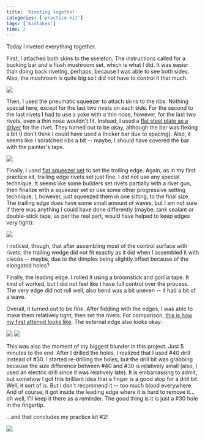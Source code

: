 ```yaml
---
title: 'Riveting together'
categories: ['practice-kit']
tags: ['mistakes']
time: 2
---
```


Today I riveted everything together.

<!-- more -->

First, I attached both skins to the skeleton. The instructions called for a bucking bar and a flush mushroom set, which is what I did. It was easier than doing back riveting, perhaps, because I was able to see both sides. Also, the mushroom is quite big so I did not have to control it that much.

![](0-skin-riveted.jpeg)

Then, I used the pneumatic squeezer to attach skins to the ribs. Nothing special here, except for the last two rivets on each side. For the second to the last rivets I had to use a yoke with a thin nose, however, for the last two rivets, even a thin nose wouldn't fit. Instead, I used a [flat steel plate as a driver](1-setting-last-rivet.jpeg) for the rivet. They turned out to be okay, although the bar was flexing a bit (I don't think I could have used a thicker bar due to spacing). Also, it seems like I scratched ribs a bit -- maybe, I should have covered the bar with the painter's tape.

![](2-the-last-two-rivets.jpeg)

Finally, I used [flat squeezer set](https://www.cleavelandtool.com/products/flat-squeezer-sets) to set the trailing edge. Again, as in my first practice kit, trailing edge rivets set just fine. I did not use any special technique. It seems like some builders set rivets partially with a rivet gun, then finalize with a squeezer set or use some other progressive setting technique. I, however, just squeezed them in one sitting, to the final size. The trailing edge does have some small amount of waves, but I am not sure if there was anything I could have done differently (maybe, tank sealant or double-stick tape, as per the real part, would have helped to keep edges very tight):

![](3-trailing-edge.jpeg)

I noticed, though, that after assembling most of the control surface with rivets, the trailing wedge did not fit exactly as it did when I assembled it with clecos -- maybe, due to the dimples being slightly offset because of the elongated holes?

Finally, the leading edge. I rolled it using a broomstick and gorilla tape. It kind of worked, but I did not feel like I have full control over the process. The very edge did not roll well, also bend was a bit uneven -- it had a bit of a wave.

Overall, it turned out to be fine. After fiddling with the edges, I was able to make them relatively tight, then set the rivets. For comparison, [this is how my first attempt looks like](5-edges-loose.jpeg). The external edge also looks okay:

![](4-edges-seems-tight.jpeg)
![](6-edges-external.jpeg)

<Mistake blunder />

This was also the moment of my biggest blunder in this project. Just 5 minutes to the end. After I drilled the holes, I realized that I used #40 drill instead of #30. I started re-drilling the holes, but the drill bit was grabbing because the size difference between #40 and #30 is relatively small (also, I used an electric drill since it was relatively late). It is embarrassing to admit, but somehow I got this brilliant idea that a finger is a good stop for a drill bit. Well, it sort of is. But I don't recommend it -- too much blood everywhere. And of course, it got inside the leading edge where it is hard to remove it... oh well, I'll keep it there as a reminder. The good thing is it is just a #30 hole in the fingertip.

...and that concludes my practice kit #2!

![](7-final-product.jpeg)
